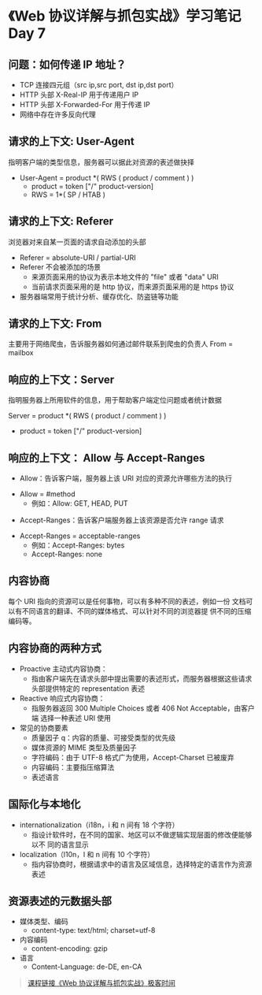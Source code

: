 # 《Web 协议详解与抓包实战》学习笔记 Day 7

## 问题：如何传递 IP 地址？

* TCP 连接四元组（src ip,src port, dst ip,dst port）
* HTTP 头部 X-Real-IP 用于传递用户 IP
* HTTP 头部 X-Forwarded-For 用于传递 IP
* 网络中存在许多反向代理

## 请求的上下文: User-Agent

指明客户端的类型信息，服务器可以据此对资源的表述做抉择

* User-Agent = product *( RWS ( product / comment ) )
  - product = token ["/" product-version]
  - RWS = 1*( SP / HTAB )

## 请求的上下文: Referer

浏览器对来自某一页面的请求自动添加的头部

* Referer = absolute-URI / partial-URI
* Referer 不会被添加的场景
  - 来源页面采用的协议为表示本地文件的 "file" 或者 "data" URI
  - 当前请求页面采用的是 http 协议，而来源页面采用的是 https 协议
* 服务器端常用于统计分析、缓存优化、防盗链等功能

## 请求的上下文: From

主要用于网络爬虫，告诉服务器如何通过邮件联系到爬虫的负责人
From = mailbox

## 响应的上下文：Server

指明服务器上所用软件的信息，用于帮助客户端定位问题或者统计数据

Server = product *( RWS ( product / comment ) )
- product = token ["/" product-version]

## 响应的上下文： Allow 与 Accept-Ranges

* Allow：告诉客户端，服务器上该 URI 对应的资源允许哪些方法的执行
- Allow = #method
  - 例如：Allow: GET, HEAD, PUT
* Accept-Ranges：告诉客户端服务器上该资源是否允许 range 请求
- Accept-Ranges = acceptable-ranges
  - 例如：Accept-Ranges: bytes
  - Accept-Ranges: none

## 内容协商

每个 URI 指向的资源可以是任何事物，可以有多种不同的表述，例如一份 文档可以有不同语言的翻译、不同的媒体格式、可以针对不同的浏览器提 供不同的压缩编码等。

## 内容协商的两种方式
* Proactive 主动式内容协商：
  - 指由客户端先在请求头部中提出需要的表述形式，而服务器根据这些请求 头部提供特定的 representation 表述
* Reactive 响应式内容协商：
  - 指服务器返回 300 Multiple Choices 或者 406 Not Acceptable，由客户端 选择一种表述 URI 使用
* 常见的协商要素
  - 质量因子 q：内容的质量、可接受类型的优先级
  - 媒体资源的 MIME 类型及质量因子
  - 字符编码：由于 UTF-8 格式广为使用，Accept-Charset 已被废弃
  - 内容编码：主要指压缩算法
  - 表述语言

## 国际化与本地化
* internationalization（i18n，i 和 n 间有 18 个字符）
  - 指设计软件时，在不同的国家、地区可以不做逻辑实现层面的修改便能够以不 同的语言显示
* localization（l10n，l 和 n 间有 10 个字符）
  - 指内容协商时，根据请求中的语言及区域信息，选择特定的语言作为资源表述

## 资源表述的元数据头部
* 媒体类型、编码
  - content-type: text/html; charset=utf-8
* 内容编码
  - content-encoding: gzip
* 语言
  - Content-Language: de-DE, en-CA

> [课程链接《Web 协议详解与抓包实战》极客时间](http://gk.link/a/11UWp)
